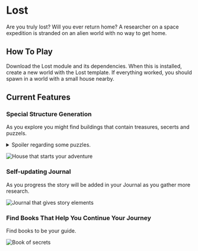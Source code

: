 # Lost

Are you truly lost? Will you ever return home?
A researcher on a space expedition is stranded on an alien world with no way to get home.  

 ## How To Play

Download the Lost module and its dependencies. When this is installed, create a new world with the Lost template. If everything worked, you should spawn in a world with a small house nearby.

## Current Features

### Special Structure Generation

As you explore you might find buildings that contain treasures, secerts and puzzels.

<details><summary>Spoiler regarding some puzzles.</summary>
<p>

Buildings are generated as you are exploring, some puzzles might require you to revisit areas.

</p>
</details>

![House that starts your adventure](https://i.imgur.com/JywAWZ2.png)

### Self-updating Journal

As you progress the story will be added in your Journal as you gather more research.

![Journal that gives story elements](https://i.imgur.com/8wCww4Q.png)

### Find Books That Help You Continue Your Journey

Find books to be your guide.

![Book of secrets](https://i.imgur.com/7Leuuni.png)
